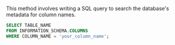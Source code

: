 
This method involves writing a SQL query to search the database's metadata for column names.
```sql
SELECT TABLE_NAME
FROM INFORMATION_SCHEMA.COLUMNS
WHERE COLUMN_NAME = 'your_column_name';
```